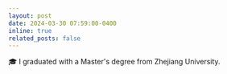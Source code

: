 ```yaml
---
layout: post
date: 2024-03-30 07:59:00-0400
inline: true
related_posts: false
---
```


<!-- &#x1F3C3; I will join HKUST (GZ) as a Research Assistant. -->
&#x1F393; I graduated with a Master's degree from Zhejiang University.

